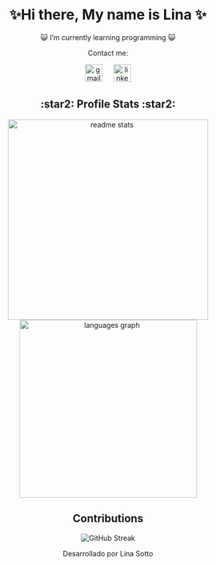 
<body>
  <main>
    <!-- Titulo !-->
    <div align="center">
      <h1 align="center"> ✨Hi there, My name is Lina ✨ </h1>
    </div>
  
  <!-- Descripcion !-->
   <div align="center">
  😺 I’m currently learning programming 😺
  
   Contact me:
    
  <!-- Contactos !-->
   <a href="mailto:lina.sotto21@gmail.com?subject=Asunto&body=Hola,%20me%20gustaría%20contactarte" target="_blank">
      <img src="https://img.shields.io/static/v1?message=Gmail&logo=gmail&label=&color=D14836&logoColor=white&labelColor=&style=flat"  height="35em" alt="gmail"/></a> 
    &emsp;
    <a href="www.linkedin.com/in/lina-d-soto-b13622314/" target="_blank"> 
      <img src="https://img.shields.io/static/v1?message=Linkedin&logo=linkedin&label=&color=0076b2&logoColor=white&labelColor=&style=flat" height="35em" alt="linkedin"/></a>
    </div>

  <!-- Estadisticas de GitHub !-->
<div align="center">

  <h2>:star2: Profile Stats :star2:</h2>

  <img width=400em src="https://github-readme-stats-salesp07.vercel.app/api?username=LinaSotto&count_private=true&title_color=ffffff&icon_color=006ab6&text_color=bac1c6&bg_color=161b22&show_icons=true&rank_icon=github&border_radius=7" alt="readme stats" />
  <img width=355em src="https://github-readme-stats.vercel.app/api/top-langs?username=LinaSotto&locale=en&hide_title=false&layout=compact&langs_count=10&title_color=ffffff&cache_seconds=20000&icon_color=0096ff&text_color=bac1c6&bg_color=161b22&border_radius=5" alt="languages graph"/>

<!-- Contribucciones !-->
<div align="center">

  <h2>Contributions</h2>

  <img src="https://streak-stats.demolab.com?user=YokoMari&theme=github-dark-blue&border_radius=5&date_format=j%20M%5B%20Y%5D&mode=weekly&card_width=650&card_height=150&background=161B22&ring=00C647&fire=EB5E0C" alt="GitHub Streak"/>

</div>


  </main>

  <footer>
    <div align="center">
    <p>Desarrollado por Lina Sotto</p>
  </footer>
  
</body>



